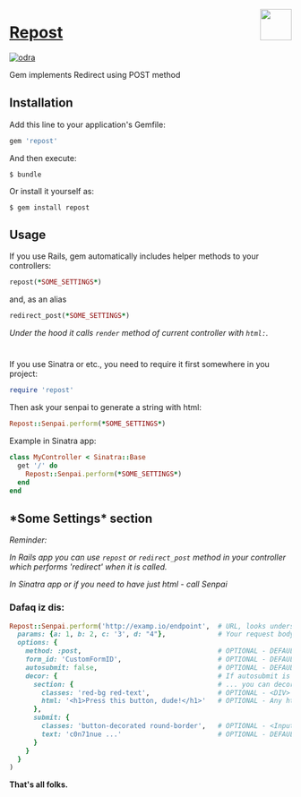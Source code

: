 <a href="https://github.com/vergilet/repost"><img align="right" src="https://user-images.githubusercontent.com/2478436/51829223-cb05d600-22f5-11e9-9245-bc6e82dcf028.png" width="56" height="56" />


# Repost

[![odra](https://user-images.githubusercontent.com/2478436/51744536-cef0e880-20a8-11e9-90e0-1d0b80337d4f.png)](https://rubygems.org/gems/repost)

Gem implements Redirect using POST method

## Installation

Add this line to your application's Gemfile:

```ruby
gem 'repost'
```

And then execute:

    $ bundle

Or install it yourself as:

    $ gem install repost

## Usage

If you use Rails, gem automatically includes helper methods to your controllers:

```ruby
repost(*SOME_SETTINGS*)
```
and, as an alias

```ruby
redirect_post(*SOME_SETTINGS*)
```

*Under the hood it calls `render` method of current controller with `html:`.*



#

If you use Sinatra or etc., you need to require it first somewhere in you project:

```ruby
require 'repost'
```

Then ask your senpai to generate a string with html:


```ruby
Repost::Senpai.perform(*SOME_SETTINGS*)
```

Example in Sinatra app:

```ruby
class MyController < Sinatra::Base
  get '/' do
    Repost::Senpai.perform(*SOME_SETTINGS*)
  end
end
```

## \*Some Settings\* section

*Reminder:*

*In Rails app you can use `repost` or `redirect_post` method in your controller which performs 'redirect' when it is called.*

*In Sinatra app or if you need to have just html - call Senpai*


### Dafaq iz dis:

```ruby
Repost::Senpai.perform('http://examp.io/endpoint',  # URL, looks understandable 
  params: {a: 1, b: 2, c: '3', d: "4"},             # Your request body
  options: {
    method: :post,                                  # OPTIONAL - DEFAULT is :post, but you can use others if needed
    form_id: 'CustomFormID',                        # OPTIONAL - DEFAULT is autogenerated
    autosubmit: false,                              # OPTIONAL - DEFAULT is true, if you want to get a confirmation for redirect  
    decor: {                                        # If autosubmit is turned off or Javascript is disabled on client
      section: {                                    # ... you can decorate confirmation section and button
        classes: 'red-bg red-text',                 # OPTIONAL - <DIV> section, set classNames, separate with space
        html: '<h1>Press this button, dude!</h1>'   # OPTIONAL - Any html, which will appear before submit button
      },
      submit: {
        classes: 'button-decorated round-border',   # OPTIONAL - <Input> with type submit, set classNames, separate with space
        text: 'c0n71nue ...'                        # OPTIONAL - DEFAULT is 'Continue'
      }
    }
  }
)

```



**That's all folks.**

